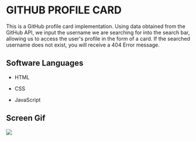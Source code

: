 <h1>GITHUB PROFILE CARD</h1>

This is a GitHub profile card implementation. Using data obtained from the GitHub API, we input the username we are searching for into the search bar, allowing us to access the user's profile in the form of a card. If the searched username does not exist, you will receive a 404 Error message.

<h2> Software Languages </h2>

- HTML

- CSS

- JavaScript

<h2> Screen Gif </h2>

![](gifgi.gif)